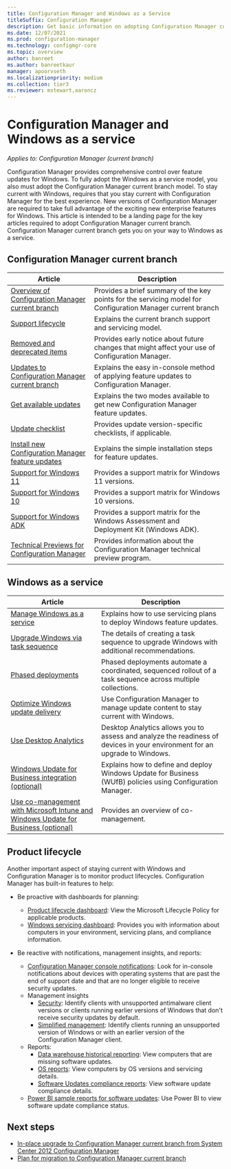 ```yaml
---
title: Configuration Manager and Windows as a Service
titleSuffix: Configuration Manager
description: Get basic information on adopting Configuration Manager current branch to support Windows as a service.
ms.date: 12/07/2021
ms.prod: configuration-manager
ms.technology: configmgr-core
ms.topic: overview
author: banreet
ms.author: banreetkaur
manager: apoorvseth
ms.localizationpriority: medium
ms.collection: tier3
ms.reviewer: mstewart,aaroncz 
---
```


# Configuration Manager and Windows as a service

*Applies to: Configuration Manager (current branch)*

Configuration Manager provides comprehensive control over feature updates for Windows. To fully adopt the Windows as a service model, you also must adopt the Configuration Manager current branch model. To stay current with Windows, requires that you stay current with Configuration Manager for the best experience. New versions of Configuration Manager are required to take full advantage of the exciting new enterprise features for Windows. This article is intended to be a landing page for the key articles required to adopt Configuration Manager current branch. Configuration Manager current branch gets you on your way to Windows as a service.

## Configuration Manager current branch

| Article | Description |
|--|--|
| [Overview of Configuration Manager current branch](../plan-design/changes/whats-new-incremental-versions.md) | Provides a brief summary of the key points for the servicing model for Configuration Manager current branch |
| [Support lifecycle](../servers/manage/current-branch-versions-supported.md) | Explains the current branch support and servicing model. |
| [Removed and deprecated items](../plan-design/changes/deprecated/removed-and-deprecated.md) | Provides early notice about future changes that might affect your use of Configuration Manager. |
| [Updates to Configuration Manager current branch](../servers/manage/updates.md) | Explains the easy in-console method of applying feature updates to Configuration Manager. |
| [Get available updates](../servers/manage/prepare-in-console-updates.md#get-available-updates) | Explains the two modes available to get new Configuration Manager feature updates. |
| [Update checklist](../servers/manage/prepare-in-console-updates.md#before-you-install-an-in-console-update) | Provides update version-specific checklists, if applicable. |
| [Install new Configuration Manager feature updates](../servers/manage/install-in-console-updates.md) | Explains the simple installation steps for feature updates. |
| [Support for Windows 11](../plan-design/configs/support-for-windows-11.md) | Provides a support matrix for Windows 11 versions. |
| [Support for Windows 10](../plan-design/configs/support-for-windows-10.md) | Provides a support matrix for Windows 10 versions. |
| [Support for Windows ADK](../plan-design/configs/support-for-windows-adk.md) | Provides a support matrix for the Windows Assessment and Deployment Kit (Windows ADK). |
| [Technical Previews for Configuration Manager](../get-started/technical-preview.md) | Provides information about the Configuration Manager technical preview program. |

## Windows as a service

| Article | Description |
|--|--|
| [Manage Windows as a service](../../osd/deploy-use/manage-windows-as-a-service.md) | Explains how to use servicing plans to deploy Windows feature updates. |
| [Upgrade Windows via task sequence](../../osd/deploy-use/create-a-task-sequence-to-upgrade-an-operating-system.md) | The details of creating a task sequence to upgrade Windows with additional recommendations. |
| [Phased deployments](../../osd/deploy-use/create-phased-deployment-for-task-sequence.md) | Phased deployments automate a coordinated, sequenced rollout of a task sequence across multiple collections. |
| [Optimize Windows update delivery](../../sum/deploy-use/optimize-windows-10-update-delivery.md) | Use Configuration Manager to manage update content to stay current with Windows. |
| [Use Desktop Analytics](../../desktop-analytics/overview.md) | Desktop Analytics allows you to assess and analyze the readiness of devices in your environment for an upgrade to Windows. |
| [Windows Update for Business integration (optional)](../../sum/deploy-use/integrate-windows-update-for-business-windows-10.md) | Explains how to define and deploy Windows Update for Business (WUfB) policies using Configuration Manager. |
| [Use co-management with Microsoft Intune and Windows Update for Business (optional)](../../comanage/overview.md) | Provides an overview of co-management. |

## Product lifecycle

<!-- 10976295 -->

Another important aspect of staying current with Windows and Configuration Manager is to monitor product lifecycles. Configuration Manager has built-in features to help:

- Be proactive with dashboards for planning:
  - [Product lifecycle dashboard](../clients/manage/asset-intelligence/product-lifecycle-dashboard.md): View the Microsoft Lifecycle Policy for applicable products.
  - [Windows servicing dashboard](../../osd/deploy-use/manage-windows-as-a-service.md): Provides you with information about computers in your environment, servicing plans, and compliance information.

- Be reactive with notifications, management insights, and reports:
  - [Configuration Manager console notifications](../servers/manage/admin-console-notifications.md#new-notifications-in-version-2010): Look for in-console notifications about devices with operating systems that are past the end of support date and that are no longer eligible to receive security updates.
  - Management insights
    - [Security](../servers/manage/management-insights.md#security): Identify clients with unsupported antimalware client versions or clients running earlier versions of Windows that don't receive security updates by default.
    - [Simplified management](../servers/manage/management-insights.md#simplified-management): Identify clients running an unsupported version of Windows or with an earlier version of the Configuration Manager client.
  - Reports:
    - [Data warehouse historical reporting](../servers/manage/list-of-reports.md#data-warehouse): View computers that are missing software updates.
    - [OS reports](../servers/manage/list-of-reports.md#operating-system): View computers by OS versions and servicing details.
    - [Software Updates compliance reports](../servers/manage/list-of-reports.md#software-updates---a-compliance): View software update compliance details.
  - [Power BI sample reports for software updates](../servers/manage/powerbi-sample-reports.md): Use Power BI to view software update compliance status.

## Next steps

- [In-place upgrade to Configuration Manager current branch from System Center 2012 Configuration Manager](../servers/deploy/install/upgrade-to-configuration-manager.md)
- [Plan for migration to Configuration Manager current branch](../migration/planning-for-migration.md)
